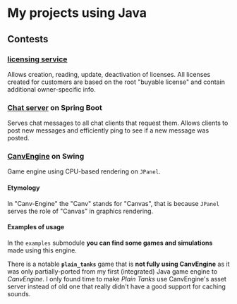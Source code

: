 # My projects using Java

## Contests

### [licensing service](https://github.com/Siiir/java-licensing-service)
Allows creation, reading, update, deactivation of licenses.
All licenses created for customers are based on the root "buyable license" and contain additional owner-specific info.

### [Chat server](https://github.com/Siiir/java-ChatServer) on Spring Boot
Serves chat messages to all chat clients that request them. Allows clients to post new messages and efficiently ping to see if a new message was posted.

### [CanvEngine](https://github.com/Siiir/CanvEngine) on Swing
Game engine using CPU-based rendering on `JPanel`.
#### Etymology
In "Canv-Engine" the "Canv" stands for "Canvas", that is because `JPanel` serves the role of "Canvas" in graphics rendering.
#### Examples of usage
In the `examples` submodule **you can find some games and simulations** made using this engine.

There is a notable **`plain_tanks`** game that is **not fully using CanvEngine** as it was only partially-ported from my first (integrated) Java game engine to *CanvEngine*. I only found time to make *Plain Tanks* use CanvEngine's asset server instead of old one that really didn't have a good support for caching sounds.
